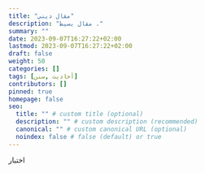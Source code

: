 ```yaml
---
title: "مقال ديني"
description: "مقال بسيط ."
summary: ""
date: 2023-09-07T16:27:22+02:00
lastmod: 2023-09-07T16:27:22+02:00
draft: false
weight: 50
categories: []
tags: [أحاديث ,سنن]
contributors: []
pinned: true
homepage: false
seo:
  title: "" # custom title (optional)
  description: "" # custom description (recommended)
  canonical: "" # custom canonical URL (optional)
  noindex: false # false (default) or true
---
```



اختبار
<!--stackedit_data:
eyJoaXN0b3J5IjpbNjczNTkxNTk4LC0xNTE0MDkwNDMxXX0=
-->
